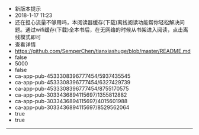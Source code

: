 - 新版本提示
- 2018-1-17 11:23
- 还在担心流量不够用吗，本阅读器缓存(下载)离线阅读功能帮你轻松解决问题。通过wifi缓存(下载)全本书后，在无网络的时候从书架进入阅读，点击离线模式即可
- 查看详情
- https://github.com/SemperChen/tianxiashuge/blob/master/README.md
- false
- 5000
- false
- ca-app-pub-4533308396777454/5937435545
- ca-app-pub-4533308396777454/6327429739
- ca-app-pub-4533308396777454/8755170575
- ca-app-pub-3033436894115697/1355812882
- ca-app-pub-3033436894115697/4015601988
- ca-app-pub-3033436894115697/8529562064
- true
- true
---
